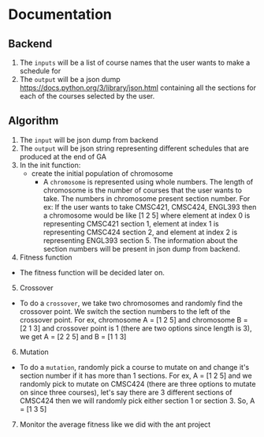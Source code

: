 # Documentation 

## Backend 

1. The `inputs` will be a list of course names that the user wants to make a schedule for 
2. The `output` will be a json dump https://docs.python.org/3/library/json.html containing all the sections for each of the courses selected by the user. 

## Algorithm 

1. The `input` will be json dump from backend 
2. The `output` will be json string representing different schedules that are produced at the end of GA
3. In the init function:
    * create the initial population of chromosome 
        * A `chromosome` is represented using whole numbers. The length of chromosome is the number of courses that the user wants to take. The numbers in chromosome present section number. For ex: If the user wants to take CMSC421, CMSC424, ENGL393 then a chromosome would be like [1 2 5] where element at index 0 is representing CMSC421 section 1, element at index 1 is representing CMSC424 section 2, and element at index 2 is representing ENGL393 section 5. The information about the section numbers will be present in json dump from backend. 
4. Fitness function
* The fitness function will be decided later on. 
5. Crossover 
* To do a `crossover`, we take two chromosomes and randomly find the crossover point. We switch the section numbers to the left of the crossover point. For ex, chromosome A = [1 2 5] and chromosome B = [2 1 3] and crossover point is 1 (there are two options since length is 3), we get A = [2 2 5] and B = [1 1 3] 
6. Mutation 
* To do a `mutation`, randomly pick a course to mutate on and change it's section number if it has more than 1 sections. For ex, A = [1 2 5] and we randomly pick to mutate on CMSC424 (there are three options to mutate on since three courses), let's say there are 3 different sections of CMSC424 then we will randomly pick either section 1 or section 3. So, A = [1 3 5] 
7. Monitor the average fitness like we did with the ant project 




